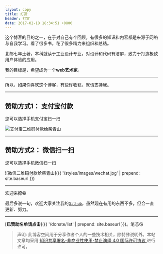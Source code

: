 ```yaml
---
layout: copy
title: 打赏
header: 打赏
date: 2017-02-18 18:34:51 +0800
---
```


这个博客的目的之一，在于对自己有个回顾。有很多的知识和内容都是来源于网络与自我学习。看了很多书，花了很多精力来组织和总结。

北邮七年土著，本科就读于工业设计专业，对设计和代码有洁癖，致力于打造极致用户体验的应用。

我的目标是，希望成为一个**web艺术家**。

-----------------------------------------

所以，如果你喜欢这个博客，有些许收获。就请支持我。

-----------------------------------------

## 赞助方式1： 支付宝付款

您可以选择手机支付宝扫一扫

<img src="{{ '/styles/images/zhifubao.jpg' | prepend: site.baseurl }}" alt="支付宝二维码付款给柴青山" />

-----------------------------------------

## 赞助方式2： 微信扫一扫

您可以选择手机微信扫一扫

![微信二维码付款给柴青山]({{ '/styles/images/wechat.jpg' | prepend: site.baseurl }})

------------------------------------------

欢迎来撩😁


最后多说一句，欢迎大家关注我的[`Github`](https://github.com/chaiqingshan)。虽然现在有用的东西不多，但会一直更新、努力。

-------------------------------------------

[**已赞助名单请点击**]({{ '/donate/list' | prepend: site.baseurl }})。笔芯😘

>声明: 此博客空间用于分享作者个人的一些技术相关，除特殊说明外，本站文章均采用 <a rel="license" href="https://creativecommons.org/licenses/by-nc-nd/4.0/deed.zh"> 知识共享署名-非商业性使用-禁止演绎 4.0 国际许可协议 </a>进行许可。
